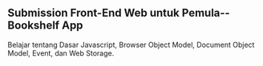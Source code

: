 ## Submission Front-End Web untuk Pemula--Bookshelf App
Belajar tentang Dasar Javascript, Browser Object Model, Document Object Model, Event, dan Web Storage.


